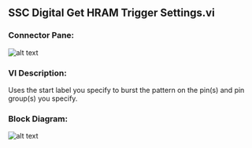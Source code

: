 ## **SSC Digital Get HRAM Trigger Settings.vi**
### Connector Pane:
![alt text](/Digital/SSC%20Digital/HRAM/SSC%20Digital%20Get%20HRAM%20Trigger%20Settings.vic.png "SSC Digital Get HRAM Trigger Settings.vi connector pane")

### VI Description:
Uses the start label you specify to burst the pattern on the pin(s) and pin group(s) you specify.

### Block Diagram:
![alt text](/Digital/SSC%20Digital/HRAM/SSC%20Digital%20Get%20HRAM%20Trigger%20Settings.vid.png "SSC Digital Get HRAM Trigger Settings.vi block diagram")
